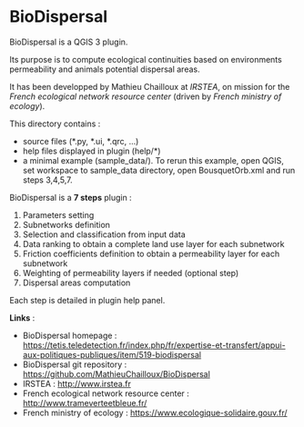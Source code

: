 
# BioDispersal

BioDispersal is a QGIS 3 plugin.

Its purpose is to compute ecological continuities based on environments permeability and animals potential dispersal areas.

It has been developped by Mathieu Chailloux at *IRSTEA*, on mission for the *French ecological network resource center* (driven by *French ministry of ecology*).


This directory contains :
 - source files (*.py, *.ui, *.qrc, ...)
 - help files displayed in plugin (help/*)
 - a minimal example (sample_data/). To rerun this example, open QGIS, set workspace to sample_data directory, open BousquetOrb.xml and run steps 3,4,5,7.
      
BioDispersal is a **7 steps** plugin :
 1. Parameters setting
 2. Subnetworks definition
 3. Selection and classification from input data
 4. Data ranking to obtain a complete land use layer for each subnetwork
 5. Friction coefficients definition to obtain a permeability layer for each subnetwork
 6. Weighting of permeability layers if needed (optional step)
 7. Dispersal areas computation
    
Each step is detailed in plugin help panel.
    
**Links** :
 - BioDispersal homepage : https://tetis.teledetection.fr/index.php/fr/expertise-et-transfert/appui-aux-politiques-publiques/item/519-biodispersal
 - BioDispersal git repository : https://github.com/MathieuChailloux/BioDispersal
 - IRSTEA : http://www.irstea.fr
 - French ecological network resource center : http://www.trameverteetbleue.fr/
 - French ministry of ecology : https://www.ecologique-solidaire.gouv.fr/
